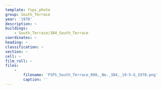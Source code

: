 ```yaml
---
template: fsps_photo
group: South_Terrace
year: '1978'
description: ~
buildings:
    - South_Terrace/384_South_Terrace
coordinates: ~
heading: ~
classification: ~
section: ~
cell: ~
film_roll: ~
files:
    -
        filename: 'FSPS_South_Terrace_098,_No._384,_19-5-G_1978.png'
        caption: ''
---
```

